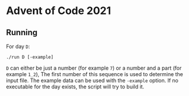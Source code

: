 # Advent of Code 2021

## Running

For day `D`:

```shell
./run D [-example]
```

`D` can either be just a number (for example `7`) or a number and a part (for example `1_2`),
The first number of this sequence is used to determine the input file.
The example data can be used with the `-example` option.
If no executable for the day exists, the script will try to build it.

